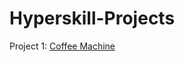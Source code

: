 # Hyperskill-Projects

Project 1: [Coffee Machine](https://github.com/ethantran8714/Hyperskill-Projects/tree/master/Coffee%20Machine)
